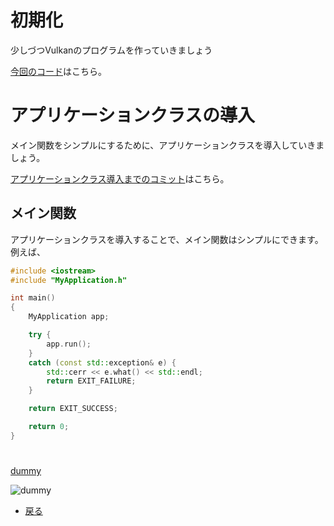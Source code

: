 # 初期化

少しづつVulkanのプログラムを作っていきましょう

[今回のコード](https://github.com/vulkanstudy/4_setup)はこちら。

# アプリケーションクラスの導入

メイン関数をシンプルにするために、アプリケーションクラスを導入していきましょう。

[アプリケーションクラス導入までのコミット](https://github.com/vulkanstudy/4_setup/commit/624f416b68888fb60a83810db9a80e3d46f657f9)はこちら。

## メイン関数

アプリケーションクラスを導入することで、メイン関数はシンプルにできます。
例えば、

```src/main.cpp
#include <iostream>
#include "MyApplication.h"

int main() 
{
	MyApplication app;

	try {
		app.run();
	}
	catch (const std::exception& e) {
		std::cerr << e.what() << std::endl;
		return EXIT_FAILURE;
	}

	return EXIT_SUCCESS;

	return 0;
}
```

# 

[dummy](URL)

![dummy](URL "comment")


* [戻る](./)
